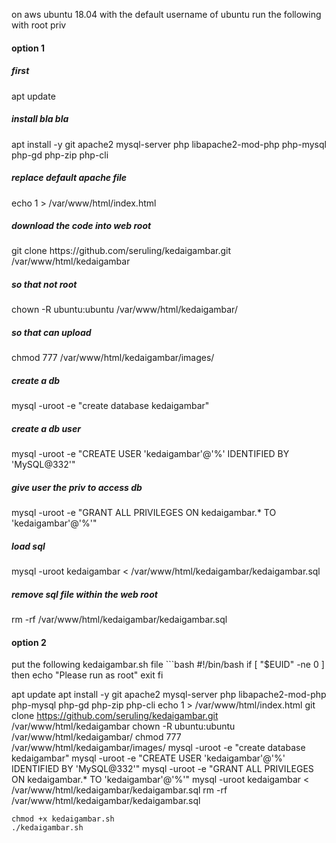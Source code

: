 on aws ubuntu 18.04 with the default username of ubuntu run the following with root priv

<h4>option 1</h4>

<h5>first</h5>
apt update

<h5>install bla bla</h5>
apt install -y git apache2 mysql-server php libapache2-mod-php php-mysql php-gd php-zip php-cli

<h5>replace default apache file</h5>
echo 1 > /var/www/html/index.html

<h5>download the code into web root</h5>
git clone https://github.com/seruling/kedaigambar.git /var/www/html/kedaigambar

<h5>so that not root</h5>
chown -R ubuntu:ubuntu /var/www/html/kedaigambar/

<h5>so that can upload</h5>
chmod 777 /var/www/html/kedaigambar/images/

<h5>create a db</h5>
mysql -uroot -e "create database kedaigambar"

<h5>create a db user</h5>
mysql -uroot -e "CREATE USER 'kedaigambar'@'%' IDENTIFIED BY 'MySQL@332'"

<h5>give user the priv to access db</h5>
mysql -uroot -e "GRANT ALL PRIVILEGES ON kedaigambar.* TO 'kedaigambar'@'%'"

<h5>load sql</h5>
mysql -uroot kedaigambar < /var/www/html/kedaigambar/kedaigambar.sql

<h5>remove sql file within the web root</h5>
rm -rf /var/www/html/kedaigambar/kedaigambar.sql



<h4>option 2</h4>
put the following kedaigambar.sh file
```bash
#!/bin/bash
if [ "$EUID" -ne 0 ]
  then echo "Please run as root"
  exit
fi

apt update
apt install -y git apache2 mysql-server php libapache2-mod-php php-mysql php-gd php-zip php-cli
echo 1 > /var/www/html/index.html
git clone https://github.com/seruling/kedaigambar.git /var/www/html/kedaigambar
chown -R ubuntu:ubuntu /var/www/html/kedaigambar/
chmod 777 /var/www/html/kedaigambar/images/
mysql -uroot -e "create database kedaigambar"
mysql -uroot -e "CREATE USER 'kedaigambar'@'%' IDENTIFIED BY 'MySQL@332'"
mysql -uroot -e "GRANT ALL PRIVILEGES ON kedaigambar.* TO 'kedaigambar'@'%'"
mysql -uroot kedaigambar < /var/www/html/kedaigambar/kedaigambar.sql
rm -rf /var/www/html/kedaigambar/kedaigambar.sql
```
chmod +x kedaigambar.sh
./kedaigambar.sh
